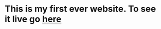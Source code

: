 # This is my first ever website. To see it live go [here](http://kennybatista.github.io/BiggestInternetMemes/)
